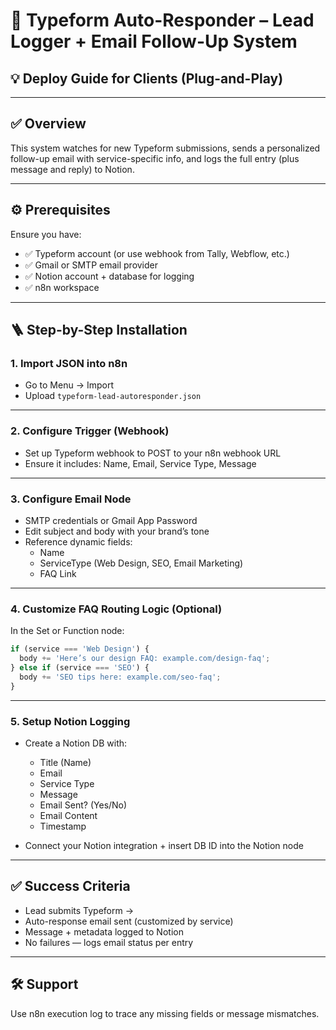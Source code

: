 
# 📩 Typeform Auto-Responder – Lead Logger + Email Follow-Up System

## 💡 Deploy Guide for Clients (Plug-and-Play)

---

## ✅ Overview

This system watches for new Typeform submissions, sends a personalized follow-up email with service-specific info, and logs the full entry (plus message and reply) to Notion.

---

## ⚙️ Prerequisites

Ensure you have:
- ✅ Typeform account (or use webhook from Tally, Webflow, etc.)
- ✅ Gmail or SMTP email provider
- ✅ Notion account + database for logging
- ✅ n8n workspace

---

## 🪜 Step-by-Step Installation

### 1. Import JSON into n8n
- Go to Menu → Import
- Upload `typeform-lead-autoresponder.json`

---

### 2. Configure Trigger (Webhook)

- Set up Typeform webhook to POST to your n8n webhook URL
- Ensure it includes: Name, Email, Service Type, Message

---

### 3. Configure Email Node

- SMTP credentials or Gmail App Password
- Edit subject and body with your brand’s tone
- Reference dynamic fields:
  - Name
  - ServiceType (Web Design, SEO, Email Marketing)
  - FAQ Link

---

### 4. Customize FAQ Routing Logic (Optional)

In the Set or Function node:
```js
if (service === 'Web Design') {
  body += 'Here’s our design FAQ: example.com/design-faq';
} else if (service === 'SEO') {
  body += 'SEO tips here: example.com/seo-faq';
}
```

---

### 5. Setup Notion Logging

- Create a Notion DB with:
  - Title (Name)
  - Email
  - Service Type
  - Message
  - Email Sent? (Yes/No)
  - Email Content
  - Timestamp

- Connect your Notion integration + insert DB ID into the Notion node

---

## ✅ Success Criteria

- Lead submits Typeform →  
- Auto-response email sent (customized by service)  
- Message + metadata logged to Notion  
- No failures — logs email status per entry

---

## 🛠 Support

Use n8n execution log to trace any missing fields or message mismatches.
